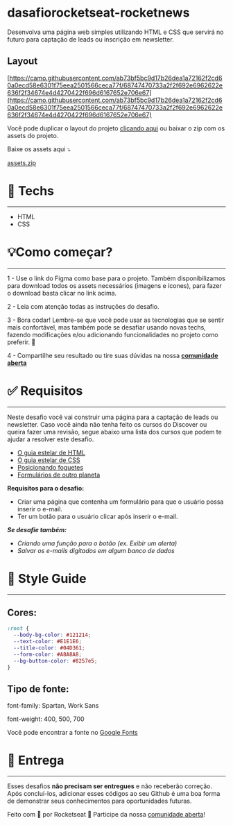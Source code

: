 # dasafiorocketseat-rocketnews
Desenvolva uma página web simples utilizando HTML e CSS que servirá no futuro para captação de leads ou inscrição em newsletter.

## Layout

[https://camo.githubusercontent.com/ab73bf5bc9d17b26dea1a72162f2cd60a0ecd58e6301f75eea2501566ceca77f/68747470733a2f2f692e6962622e636f2f34674e4d4270422f696d6167652e706e67](https://camo.githubusercontent.com/ab73bf5bc9d17b26dea1a72162f2cd60a0ecd58e6301f75eea2501566ceca77f/68747470733a2f2f692e6962622e636f2f34674e4d4270422f696d6167652e706e67)

Você pode duplicar o layout do projeto [clicando aqui](https://www.figma.com/file/OVTHLjc2hi3MSQiYm9BplU/DD-%2F-RocketNews/duplicate) ou baixar o zip com os assets do projeto.

Baixe os assets aqui ⤵️

[assets.zip](https://s3-us-west-2.amazonaws.com/secure.notion-static.com/3d6b0316-435d-4169-9660-39df05192e9f/assets.zip)

# 🚀 **Techs**

---

- HTML
- CSS

# 💡**Como começar?**

---

1 - Use o link do Figma como base para o projeto. Também disponibilizamos para download todos os assets necessários (imagens e ícones), para fazer o download basta clicar no link acima.  

2 - Leia com atenção todas as instruções do desafio.

3 - Bora codar! Lembre-se que você pode usar as tecnologias que se sentir mais confortável, mas também pode se desafiar usando novas techs, fazendo modificações e/ou adicionando funcionalidades no projeto como preferir. 🚀

4 - Compartilhe seu resultado ou tire suas dúvidas na nossa [**comunidade aberta**](https://discord.gg/bacwY2gDCF)  

# ✅ **Requisitos**

---

Neste desafio você vai construir uma página para a captação de leads ou newsletter. Caso você ainda não tenha feito os cursos do Discover ou queira fazer uma revisão, segue abaixo uma lista dos cursos que podem te ajudar a resolver este desafio.

- [O guia estelar de HTML](https://app.rocketseat.com.br/node/o-guia-estelar-de-html)
- [O guia estelar de CSS](https://app.rocketseat.com.br/node/o-guia-estelar-de-css)
- [Posicionando foguetes](https://app.rocketseat.com.br/node/posicionando-foguetes)
- [Formulários de outro planeta](https://app.rocketseat.com.br/node/formularios-de-outro-planeta)

**Requisitos para o desafio:**

- Criar uma página que contenha um formulário para que o usuário possa inserir o e-mail.
- Ter um botão para o usuário clicar após inserir o e-mail.

***Se desafie também:***

- *Criando uma função para o botão (ex. Exibir um alerta)*
- *Salvar os e-mails digitados em algum banco de dados*

# 🎨 Style Guide

---

## **Cores:**

```css
:root {
  --body-bg-color: #121214;
  --text-color: #E1E1E6;
  --title-color: #04D361;
  --form-color: #A8A8A8;
  --bg-button-color: #8257e5;
}
```

## **Tipo de fonte:**

font-family: Spartan, Work Sans 

font-weight: 400, 500, 700

Você pode encontrar a fonte no [Google Fonts](https://fonts.google.com/) 

# 📅 Entrega

---

Esses desafios **não precisam ser entregues** e não receberão correção. Após concluí-los, adicionar esses códigos ao seu Github é uma boa forma de demonstrar seus conhecimentos para oportunidades futuras.

Feito com 💜 por Rocketseat 👋 Participe da nossa [comunidade aberta](https://discord.gg/bacwY2gDCF)!
